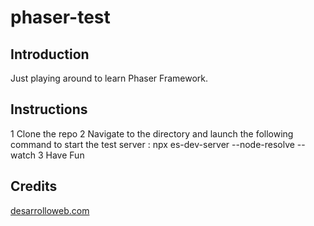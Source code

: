 # phaser-test

## Introduction

Just playing around to learn Phaser Framework.

## Instructions

1 Clone the repo
2 Navigate to the directory and launch the following command to start the test server : npx es-dev-server --node-resolve --watch
3 Have Fun

## Credits

[desarrolloweb.com](https://desarrolloweb.com/articulos/introduccion-phaser)
